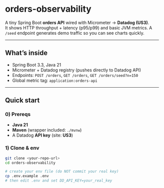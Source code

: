 # orders-observability

A tiny Spring Boot **orders API** wired with Micrometer → **Datadog (US3)**.  
It shows HTTP throughput + latency (p95/p99) and basic JVM metrics. A `/seed` endpoint generates demo traffic so you can see charts quickly.

---

## What’s inside
- Spring Boot 3.3, Java 21
- Micrometer + Datadog registry (pushes directly to Datadog API)
- Endpoints: `POST /orders`, `GET /orders`, `GET /orders/seed?n=150`
- Global metric tag: `application:orders-api`

---

## Quick start

### 0) Prereqs
- **Java 21**
- **Maven** (wrapper included: `./mvnw`)
- A Datadog **API key** (site: **US3**)

### 1) Clone & env
```bash
git clone <your-repo-url>
cd orders-observability

# create your env file (do NOT commit your real key)
cp .env.example .env
# then edit .env and set DD_API_KEY=your_real_key
